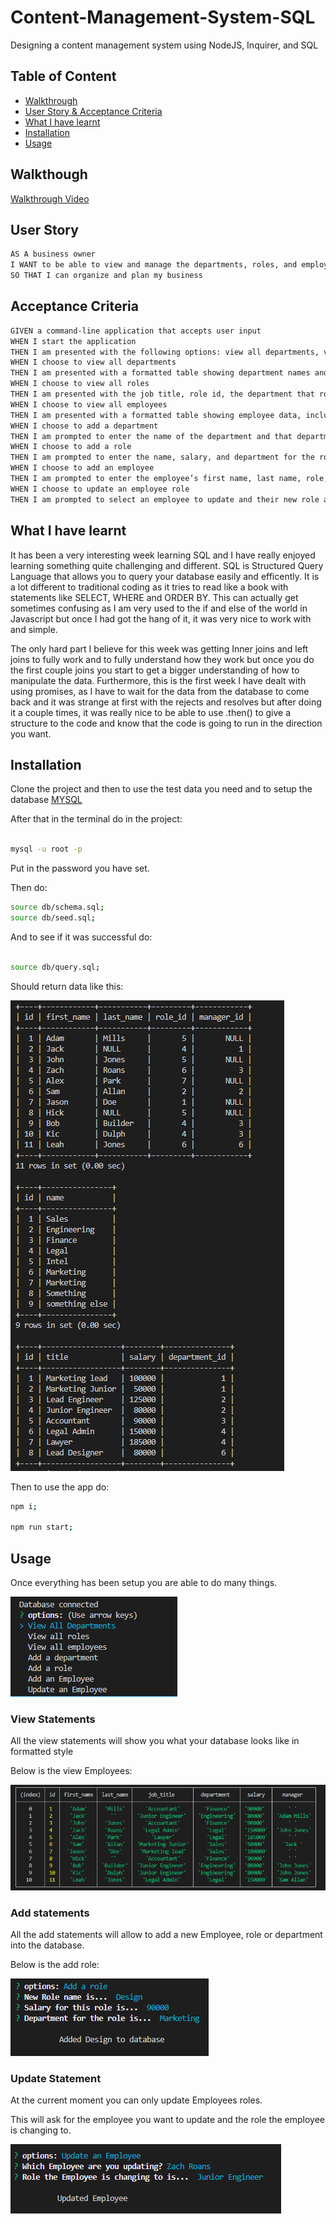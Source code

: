 # Content-Management-System-SQL

Designing a content management system using NodeJS, Inquirer, and SQL

## Table of Content

- [Walkthrough](#walkthough)
- [User Story & Acceptance Criteria](#user-story)
- [What I have learnt](#what-i-have-learnt)
- [Installation](#installation)
- [Usage](#usage)

## Walkthough

[Walkthrough Video](https://www.youtube.com/watch?v=XFYcvWCFg6U)

## User Story

```md
AS A business owner
I WANT to be able to view and manage the departments, roles, and employees in my company
SO THAT I can organize and plan my business
```

## Acceptance Criteria

```md
GIVEN a command-line application that accepts user input
WHEN I start the application
THEN I am presented with the following options: view all departments, view all roles, view all employees, add a department, add a role, add an employee, and update an employee role
WHEN I choose to view all departments
THEN I am presented with a formatted table showing department names and department ids
WHEN I choose to view all roles
THEN I am presented with the job title, role id, the department that role belongs to, and the salary for that role
WHEN I choose to view all employees
THEN I am presented with a formatted table showing employee data, including employee ids, first names, last names, job titles, departments, salaries, and managers that the employees report to
WHEN I choose to add a department
THEN I am prompted to enter the name of the department and that department is added to the database
WHEN I choose to add a role
THEN I am prompted to enter the name, salary, and department for the role and that role is added to the database
WHEN I choose to add an employee
THEN I am prompted to enter the employee’s first name, last name, role, and manager, and that employee is added to the database
WHEN I choose to update an employee role
THEN I am prompted to select an employee to update and their new role and this information is updated in the database
```

## What I have learnt

It has been a very interesting week learning SQL and I have really enjoyed learning something quite challenging and different. SQL is Structured Query Language that allows
you to query your database easily and efficently. It is a lot different to traditional coding as it tries to read like a book with statements like SELECT, WHERE and ORDER BY.
This can actually get sometimes confusing as I am very used to the if and else of the world in Javascript but once I had got the hang of it, it was very nice to work with and simple.

The only hard part I believe for this week was getting Inner joins and left joins to fully work and to fully understand how they work but once you do the first couple joins
you start to get a bigger understanding of how to manipulate the data. Furthermore, this is the first week I have dealt with using promises, as I have to wait for the data from the database to come back and it was strange at first with the rejects and resolves but after doing it a couple times, it was really nice to be able to use .then() to
give a structure to the code and know that the code is going to run in the direction you want.

## Installation

Clone the project and then to use the test data you need and to setup the database [MYSQL](https://www.mysql.com/)

After that in the terminal do in the project:

```bash

mysql -u root -p

```

Put in the password you have set.

Then do:

```bash
source db/schema.sql;
source db/seed.sql;
```

And to see if it was successful do:

```bash

source db/query.sql;
```

Should return data like this:

![Database data](./README-Images/SQLQuery.png)

Then to use the app do:

```bash
npm i;

npm run start;
```

## Usage

Once everything has been setup you are able to do many things.

![Options](./README-Images/mainMenu.png)

### View Statements

All the view statements will show you what your database looks like in formatted style

Below is the view Employees:

![Employee Database](./README-Images/viewEmployees.png)

### Add statements

All the add statements will allow to add a new Employee, role or department into the database.

Below is the add role:

![Add role](./README-Images/addRole.png)

### Update Statement

At the current moment you can only update Employees roles.

This will ask for the employee you want to update and the role the employee is changing to.

![Updating Employee](./README-Images/updateEmployee.png)
